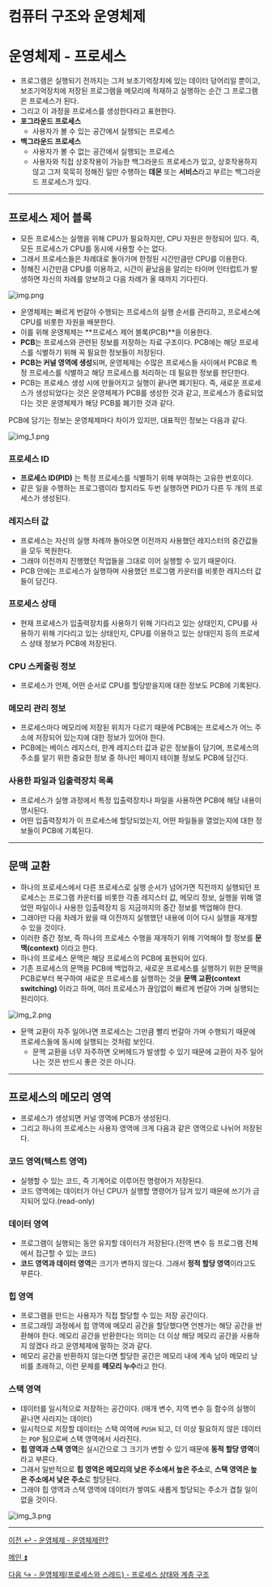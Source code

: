 # 컴퓨터 구조와 운영체제

# 운영체제 - 프로세스

- 프로그램은 실행되기 전까지는 그저 보조기억장치에 있는 데이터 덩어리일 뿐이고, 보조기억장치에 저장된 프로그램을 메모리에 적재하고 실행하는 순간
    그 프로그램은 프로세스가 된다.
- 그리고 이 과정을 프로세스를 생성한다라고 표현한다.
- **포그라운드 프로세스**
  - 사용자가 볼 수 있는 공간에서 실행되는 프로세스
- **백그라운드 프로세스**
  - 사용자가 볼 수 없는 공간에서 실행되는 프로세스
  - 사용자와 직접 상호작용이 가능한 백그라운드 프로세스가 있고, 상호작용하지 않고 그저 묵묵히 정해진 일만 수행하는 **데몬** 또는 **서비스**라고 부르는 백그라운드 프로세스가 있다.

---

## 프로세스 제어 블록

- 모든 프로세스는 실행을 위해 CPU가 필요하지만, CPU 자원은 한정되어 있다. 즉, 모든 프로세스가 CPU를 동시에 사용할 수는 없다.
- 그래서 프로세스들은 차례대로 돌아가며 한정된 시간만큼만 CPU를 이용한다.
- 정해진 시간만큼 CPU를 이용하고, 시간이 끝났음을 알리는 타이머 인터럽트가 발생하면 자신의 차례를 양보하고 다음 차례가 올 때까지 기다린다.

![img.png](image/img.png)

- 운영체제는 빠르게 번갈아 수행되는 프로세스의 실행 순서를 관리하고, 프로세스에 CPU를 비롯한 자원을 배분한다.
- 이를 위해 운영체제는 **프로세스 제어 블록(PCB)**을 이용한다.
- **PCB**는 프로세스와 관련된 정보를 저장하는 자료 구조이다. PCB에는 해당 프로세스를 식별하기 위해 꼭 필요한 정보들이 저장된다.
- **PCB는 커널 영역에 생성**되며, 운영체제는 수많은 프로세스들 사이에서 PCB로 특정 프로세스를 식별하고 해당 프로세스를 처리하는 데 필요한 정보를 판단한다.
- PCB는 프로세스 생성 시에 만들어지고 실행이 끝나면 폐기된다. 즉, 새로운 프로세스가 생성되었다는 것은 운영체제가 PCB를 생성한 것과 같고, 프로세스가 종료되었다는 것은
    운영체제가 해당 PCB를 폐기한 것과 같다.

PCB에 담기는 정보는 운영체제마다 차이가 있지만, 대표적인 정보는 다음과 같다.

![img_1.png](image/img_1.png)

### 프로세스 ID

- **프로세스 ID(PID)** 는 특정 프로세스를 식별하기 위해 부여하는 고유한 번호이다.
- 같은 일을 수행하는 프로그램이라 할지라도 두번 실행하면 PID가 다른 두 개의 프로세스가 생성된다.

### 레지스터 값

- 프로세스는 자신의 실행 차례까 돌아오면 이전까지 사용했던 레지스터의 중간값들을 모두 복원한다.
- 그래야 이전까지 진행했던 작업들을 그대로 이어 실행할 수 있기 때문이다.
- PCB 안에는 프로세스가 실행하며 사용했던 프로그램 카운터를 비롯한 레지스터 값들이 담긴다.

### 프로세스 상태

- 현재 프로세스가 입출력장치를 사용하기 위해 기다리고 있는 상태인지, CPU를 사용하기 위해 기다리고 있는 상태인지, CPU를 이용하고 있는 상태인지 등의
    프로세스 상태 정보가 PCB에 저장된다.

### CPU 스케줄링 정보

- 프로세스가 언제, 어떤 순서로 CPU를 할당받을지에 대한 정보도 PCB에 기록된다.

### 메모리 관리 정보

- 프로세스마다 메모리에 저장된 위치가 다르기 때문에 PCB에는 프로세스가 어느 주소에 저장되어 있는지에 대한 정보가 있어야 한다.
- PCB에는 베이스 레지스터, 한계 레지스터 값과 같은 정보들이 담기며, 프로세스의 주소를 알기 위한 중요한 정보 중 하나인 페이지 테이블 정보도 PCB에 담긴다.

### 사용한 파일과 입출력장치 목록

- 프로세스가 실행 과정에서 특정 입출력장치나 파일을 사용하면 PCB에 해당 내용이 명시된다.
- 어떤 입출력장치가 이 프로세스에 할당되었는지, 어떤 파일들을 열었는지에 대한 정보들이 PCB에 기록된다.

---

## 문맥 교환

- 하나의 프로세스에서 다른 프로세스로 실행 순서가 넘어가면 직전까지 실행되던 프로세스는 프로그램 카운터를 비롯한 각종 레지스터 값, 메모리 정보, 실행을 위해
    열었떤 파일이나 사용한 입출력장치 등 지금까지의 중간 정보를 백업해야 한다.
- 그래야만 다음 차례가 왔을 때 이전까지 실행했던 내용에 이어 다시 실행을 재개할 수 있을 것이다.
- 이러한 중간 정보, 즉 하나의 프로세스 수행을 재개하기 위해 기억해야 할 정보를 **문맥(context)** 이라고 한다.
- 하나의 프로세스 문맥은 해당 프로세스의 PCB에 표현되어 있다.
- 기존 프로세스의 문맥을 PCB에 백업하고, 새로운 프로세스를 실행하기 위한 문맥을 PCB로부터 복구하여 새로운 프로세스를 실행하는 것을 **문맥 교환(context switching)** 이라고 하며,
    여러 프로세스가 끊임없이 빠르게 번갈아 가며 실행되는 원리이다.

![img_2.png](image/img_2.png)

- 문맥 교환이 자주 일어나면 프로세스는 그만큼 빨리 번갈아 가며 수행되기 때문에 프로세스들에 동시에 실행되는 것처럼 보인다.
  - 문맥 교환을 너무 자주하면 오버헤드가 발생할 수 있기 때문에 교환이 자주 일어나는 것은 반드시 좋은 것은 아니다.

---

## 프로세스의 메모리 영역

- 프로세스가 생성되면 커널 영역에 PCB가 생성된다. 
- 그리고 하나의 프로세스는 사용자 영역에 크게 다음과 같은 영역으로 나뉘어 저장된다.

### 코드 영역(텍스트 영역)

- 실행할 수 있는 코드, 즉 기계어로 이루어진 명령어가 저장된다.
- 코드 영역에는 데이터가 아닌 CPU가 실행할 명령어가 담겨 있기 때문에 쓰기가 금지되어 있다.(read-only)

### 데이터 영역

- 프로그램이 실행되는 동안 유지할 데이터가 저장된다.(전역 변수 등 프로그램 전체에서 접근할 수 있는 코드)
- **코드 영역과 데이터 영역**은 크기가 변하지 않는다. 그래서 **정적 할당 영역**이라고도 부른다.

### 힙 영역

- 프로그램을 만드는 사용자가 직접 할당할 수 있는 저장 공간이다.
- 프로그래밍 과정에서 힙 영역에 메모리 공간을 할당했다면 언젠가는 해당 공간을 반환해야 한다. 메모리 공간을 반환한다는 의미는 더 이상 해당 메모리 공간을 사용하지 않겠다
    라고 운영체제에 말하는 것과 같다.
- 메모리 공간을 반환하지 않는다면 할당한 공간은 메모리 내에 계속 남아 메모리 낭비를 초래하고, 이런 문제를 **메모리 누수**라고 한다.

### 스택 영역

- 데이터를 일시적으로 저장하는 공간이다. (매개 변수, 지역 변수 등 함수의 실행이 끝나면 사라지는 데이터)
- 일시적으로 저장할 데이터는 스택 여역에 `PUSH` 되고, 더 이상 필요하지 않은 데이터는 `POP` 됨으로써 스택 영역에서 사라진다.
- **힙 영역과 스택 영역**은 실시간으로 그 크기가 변할 수 있기 때문에 **동적 할당 영역**이라고 부른다.
- 그래서 일반적으로 **힙 영역은 메모리의 낮은 주소에서 높은 주소**로, **스택 영역은 높은 주소에서 낮은 주소**로 할당된다.
- 그래야 힙 영역과 스택 영역에 데이터가 쌓여도 새롭게 할당되는 주소가 겹칠 일이 없을 것이다.

![img_3.png](image/img_3.png)

---

[이전 ↩️ - 운영체제 - 운영체제란?](https://github.com/genesis12345678/TIL/blob/main/cs/os/OS.md)

[메인 ⏫](https://github.com/genesis12345678/TIL/blob/main/cs/Main.md)

[다음 ↪️ - 운영체제(프로세스와 스레드) - 프로세스 상태와 계층 구조]()